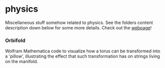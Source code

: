 # physics
Miscellaneous stuff somehow related to physics. See the folders content description down below for some more details.
Check out the [webpage](https://amanitta.github.io/physics)!
### Orbifold
Wolfram Mathematica code to visualize how a torus can be transformed into a 'pillow', illustrating the effect that such transformation has on strings living on the manifold.</br>
